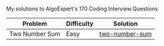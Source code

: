 My solutions to AlgoExpert's 170 Coding Interview Questions

| Problem | Difficulty | Solution |
| --- | --- | --- |
|  Two Number Sum | Easy | [two-number-sum](https://github.com/s0alken/algoexpert-solutions/tree/main/two-number-sum)